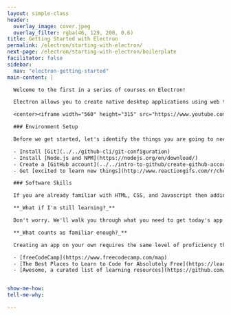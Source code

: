 ```yaml
---
layout: simple-class
header:
  overlay_image: cover.jpeg
  overlay_filter: rgba(46, 129, 200, 0.6)
title: Getting Started with Electron
permalink: /electron/starting-with-electron/
next-page: /electron/starting-with-electron/boilerplate
facilitator: false
sidebar:
  nav: "electron-getting-started"
main-content: |

  Welcome to the first in a series of courses on Electron!  

  Electron allows you to create native desktop applications using web technologies.

  <center><iframe width="560" height="315" src="https://www.youtube.com/embed/8YP_nOCO-4Q" frameborder="0" allowfullscreen></iframe></center>

  ### Environment Setup

  Before we get started, let's identify the things you are going to need to be successful in this course.

  - Install [Git](../../github-cli/git-configuration)
  - Install [Node.js and NPM](https://nodejs.org/en/download/)
  - Create a [GitHub account](../../intro-to-github/create-github-account)
  - Get [excited to learn new things](http://www.reactiongifs.com/r/cheering_minions.gif)

  ### Software Skills

  If you are already familiar with HTML, CSS, and Javascript then adding Electron to your toolkit will be a piece of cake. For this course, the basics are more than enough.

  **_What if I'm still learning?_**

  Don't worry. We'll walk you through what you need to get today's app running, even if you don't have ample experience in these technologies.

  **_What counts as familiar enough?_**

  Creating an app on your own requires the same level of proficiency that you'd need to create that app for the browser. If you are just getting started, here are a few free courses to consider:

  - [freeCodeCamp](https://www.freecodecamp.com/map)
  - [The Best Places to Learn to Code for Absolutely Free](https://learntocodewith.me/posts/code-for-free/)
  - [Awesome, a curated list of learning resources](https://github.com/sindresorhus/awesome)


show-me-how:
tell-me-why:

---
```

